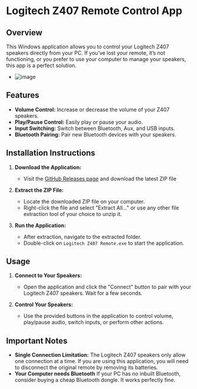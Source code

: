 # Logitech Z407 Remote Control App

## Overview

This Windows application allows you to control your Logitech Z407 speakers directly from your PC. If you’ve lost your remote, it’s not functioning, or you prefer to use your computer to manage your speakers, this app is a perfect solution.
- ![image](https://github.com/user-attachments/assets/b4698d6a-bc50-4fd5-86cd-9cfba55f69e4)


## Features

- **Volume Control:** Increase or decrease the volume of your Z407 speakers.
- **Play/Pause Control:** Easily play or pause your audio.
- **Input Switching:** Switch between Bluetooth, Aux, and USB inputs.
- **Bluetooth Pairing:** Pair new Bluetooth devices with your speakers.


## Installation Instructions

1. **Download the Application:**
   - Visit the [GitHub Releases page](#) and download the latest ZIP file

2. **Extract the ZIP File:**
   - Locate the downloaded ZIP file on your computer.
   - Right-click the file and select "Extract All..." or use any other file extraction tool of your choice to unzip it.

3. **Run the Application:**
   - After extraction, navigate to the extracted folder.
   - Double-click on `Logitech Z407 Remote.exe` to start the application.

## Usage

1. **Connect to Your Speakers:**
   - Open the application and click the "Connect" button to pair with your Logitech Z407 speakers. Wait for a few seconds.

2. **Control Your Speakers:**
   - Use the provided buttons in the application to control volume, play/pause audio, switch inputs, or perform other actions.

## Important Notes

- **Single Connection Limitation:** The Logitech Z407 speakers only allow one connection at a time. If you are using this application, you will need to disconnect the original remote by removing its batteries.
- **Your Computer needs Bluetooth** If your PC has no inbuilt Bluetooth, consider buying a cheap Bluetooth dongle. It works perfectly fine.


